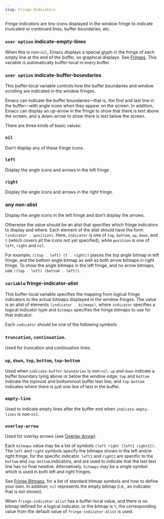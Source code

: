```yaml
---
slug: Fringe-Indicators
---
```


*Fringe indicators* are tiny icons displayed in the window fringe to indicate truncated or continued lines, buffer boundaries, etc.

### <span className="tag useroption">`user option`</span> **indicate-empty-lines**

When this is non-`nil`, Emacs displays a special glyph in the fringe of each empty line at the end of the buffer, on graphical displays. See [Fringes](Fringes). This variable is automatically buffer-local in every buffer.

### <span className="tag useroption">`user option`</span> **indicate-buffer-boundaries**

This buffer-local variable controls how the buffer boundaries and window scrolling are indicated in the window fringes.

Emacs can indicate the buffer boundaries—that is, the first and last line in the buffer—with angle icons when they appear on the screen. In addition, Emacs can display an up-arrow in the fringe to show that there is text above the screen, and a down-arrow to show there is text below the screen.

There are three kinds of basic values:

### `nil`

Don’t display any of these fringe icons.

### `left`

Display the angle icons and arrows in the left fringe.

### `right`

Display the angle icons and arrows in the right fringe.

### any non-alist

Display the angle icons in the left fringe and don’t display the arrows.

Otherwise the value should be an alist that specifies which fringe indicators to display and where. Each element of the alist should have the form `(indicator . position)`. Here, `indicator` is one of `top`, `bottom`, `up`, `down`, and `t` (which covers all the icons not yet specified), while `position` is one of `left`, `right` and `nil`.

For example, `((top . left) (t . right))` places the top angle bitmap in left fringe, and the bottom angle bitmap as well as both arrow bitmaps in right fringe. To show the angle bitmaps in the left fringe, and no arrow bitmaps, use `((top . left) (bottom . left))`.

### <span className="tag variable">`variable`</span> **fringe-indicator-alist**

This buffer-local variable specifies the mapping from logical fringe indicators to the actual bitmaps displayed in the window fringes. The value is an alist of elements `(indicator . bitmaps)`, where `indicator` specifies a logical indicator type and `bitmaps` specifies the fringe bitmaps to use for that indicator.

Each `indicator` should be one of the following symbols:

### `truncation`, `continuation`.

Used for truncation and continuation lines.

### `up`, `down`, `top`, `bottom`, `top-bottom`

Used when `indicate-buffer-boundaries` is non-`nil`: `up` and `down` indicate a buffer boundary lying above or below the window edge; `top` and `bottom` indicate the topmost and bottommost buffer text line; and `top-bottom` indicates where there is just one line of text in the buffer.

### `empty-line`

Used to indicate empty lines after the buffer end when `indicate-empty-lines` is non-`nil`.

### `overlay-arrow`

Used for overlay arrows (see [Overlay Arrow](Overlay-Arrow)).

Each `bitmaps` value may be a list of symbols `(left right [left1 right1])`. The `left` and `right` symbols specify the bitmaps shown in the left and/or right fringe, for the specific indicator. `left1` and `right1` are specific to the `bottom` and `top-bottom` indicators, and are used to indicate that the last text line has no final newline. Alternatively, `bitmaps` may be a single symbol which is used in both left and right fringes.

See [Fringe Bitmaps](Fringe-Bitmaps), for a list of standard bitmap symbols and how to define your own. In addition, `nil` represents the empty bitmap (i.e., an indicator that is not shown).

When `fringe-indicator-alist` has a buffer-local value, and there is no bitmap defined for a logical indicator, or the bitmap is `t`, the corresponding value from the default value of `fringe-indicator-alist` is used.
